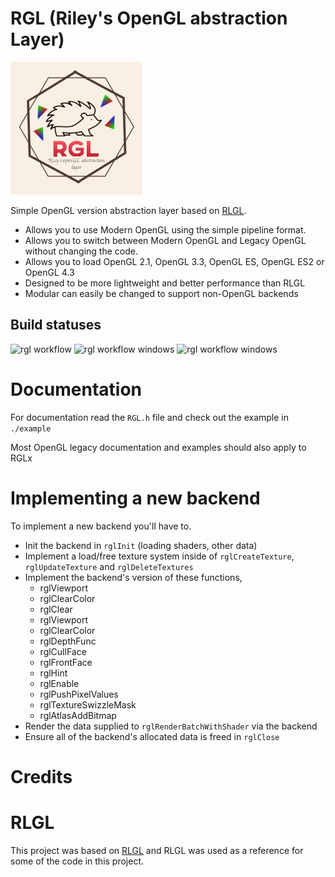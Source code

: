 # RGL (Riley's OpenGL abstraction Layer)
![logo](logo.png)

Simple OpenGL version abstraction layer based on [RLGL](https://github.com/raysan5/raylib/blob/master/src/rlgl.h). 

- Allows you to use Modern OpenGL using the simple pipeline format.
- Allows you to switch between Modern OpenGL and Legacy OpenGL without changing the code.
- Allows you to load OpenGL 2.1, OpenGL 3.3, OpenGL ES, OpenGL ES2 or OpenGL 4.3
- Designed to be more lightweight and better performance than RLGL 
- Modular can easily be changed to support non-OpenGL backends

## Build statuses
![rgl workflow](https://github.com/ColleagueRiley/RGL/actions/workflows/linux.yml/badge.svg)
![rgl workflow windows](https://github.com/ColleagueRiley/RGL/actions/workflows/windows.yml/badge.svg)
![rgl workflow windows](https://github.com/ColleagueRiley/RGL/actions/workflows/macos.yml/badge.svg)

# Documentation 
For documentation read the `RGL.h` file and check out the example in `./example`

Most OpenGL legacy documentation and examples should also apply to RGLx

# Implementing a new backend
To implement a new backend you'll have to.

* Init the backend in `rglInit` (loading shaders, other data)
* Implement a load/free texture system inside of `rglCreateTexture`, `rglUpdateTexture` and `rglDeleteTextures`
* Implement the backend's version of these functions, 
    * rglViewport
    * rglClearColor
    * rglClear
    * rglViewport
    * rglClearColor
    * rglDepthFunc
    * rglCullFace
    * rglFrontFace
    * rglHint
    * rglEnable
    * rglPushPixelValues
    * rglTextureSwizzleMask
    * rglAtlasAddBitmap
* Render the data supplied to `rglRenderBatchWithShader` via the backend
* Ensure all of the backend's allocated data is freed in `rglClose`

# Credits

# RLGL
This project was based on [RLGL](https://github.com/raysan5/raylib/blob/master/src/rlgl.h) and RLGL was used as a reference for some of the code in this project.